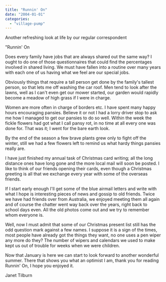 ```yaml
---
title: "Runnin' On"
date: "2004-01-01"
categories: 
  - "village-pump"
---
```


Another refreshing look at life by our regular correspondent

"Runnin' On

Does every family have jobs that are always shared out the same way? I ought to do one of those questionnaires that could find the percentages involved in shared living. We must have fallen into a routine over many years with each one of us having what we feel are our special jobs.

Obviously things that require a tall person get done by the family's tallest person, so that lets me off washing the car roof. Men tend to look after the lawns, well as I can't even get our mower started, our garden would rapidly become a meadow of high grass if I were in charge.

Women are more often in charge of borders etc. I have spent many happy hours encouraging pansies. Believe it or not I had a lorry driver stop to ask me how I managed to get our pansies to do so well. Within the week the fickle flowers had got what I call pansy rot, in no time at all every one was done for. That was it; I went for the bare earth look.

By the end of the season a few brave plants grew only to fight off the winter, still we had a few flowers left to remind us what hardy things pansies really are.

I have just finished my annual task of Christmas card writing; all the long distance ones have long gone and the more local mail will soon be posted. I like to think of our friends opening their cards, even though a Christmas greeting is all that we exchange every year with some of the overseas friends.

If I start early enough I'll get some of the blue airmail letters and write with what I hope is interesting pieces of news and gossip to old friends. Twice we have had friends over from Australia, we enjoyed meeting them all again and of course the chatter went way back over the years, right back to school days even. All the old photos come out and we try to remember whom everyone is.

Well, now I must admit that some of our Christmas present list still has the odd question mark against a few names. I suppose it is a sign of the times, most people have already got the things they want, no one uses a pen wiper any more do they? The number of wipers and calendars we used to make kept us out of trouble for weeks when we were children.

Now that January is here we can start to look forward to another wonderful summer. There that shows you what an optimist I am, thank you for reading Runnin' On, I hope you enjoyed it.

Janet Tilburn
